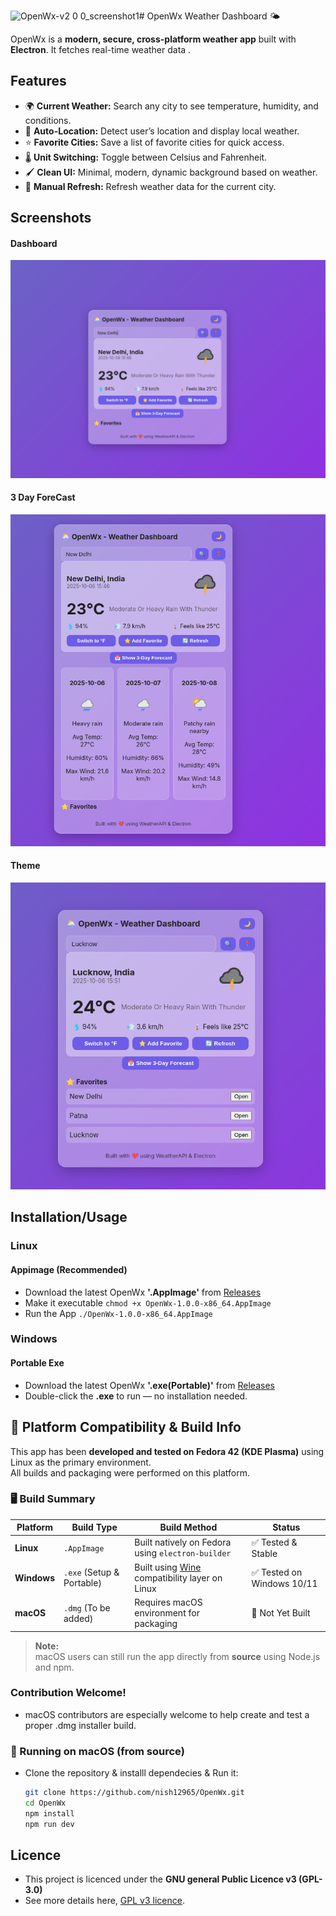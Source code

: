 <img width="1093" height="756" alt="OpenWx-v2 0 0_screenshot1" src="https://github.com/user-attachments/assets/34b8bf5d-0436-4663-9f0a-7ccf47770520" /># OpenWx Weather Dashboard 🌤️

OpenWx is a **modern, secure, cross-platform weather app** built with **Electron**. 
It fetches real-time weather data .

## Features

- 🌍 **Current Weather:** Search any city to see temperature, humidity, and conditions.  
- 📍 **Auto-Location:** Detect user’s location and display local weather.  
- ⭐ **Favorite Cities:** Save a list of favorite cities for quick access.  
- 🌡️ **Unit Switching:** Toggle between Celsius and Fahrenheit.  
- 🖌️ **Clean UI:** Minimal, modern, dynamic background based on weather.  
- 🔄 **Manual Refresh:** Refresh weather data for the current city.  


## Screenshots



#### Dashboard
![Screenshot](./assets/OpenWx-v2.0.0_screenshot1.png)

#### 3 Day ForeCast
![ScreenShot](./assets/OpenWx-v2.0.0_screenshot2.png)

#### Theme
![Screenshot](./assets/OpenWx-v2.0.0_screenshot3.png)


## Installation/Usage

### Linux 
#### Appimage (Recommended)

- Download the latest OpenWx **'.AppImage'** from [Releases](https://github.com/nish12965/OpenWx/releases)
- Make it executable
```chmod +x OpenWx-1.0.0-x86_64.AppImage```
- Run the App
  ```./OpenWx-1.0.0-x86_64.AppImage```

### Windows

#### Portable Exe
- Download the latest OpenWx **'.exe(Portable)'** from [Releases](https://github.com/nish12965/OpenWx/releases)
- Double-click the **.exe** to run — no installation needed.

## 🧩 Platform Compatibility & Build Info

This app has been **developed and tested on Fedora 42 (KDE Plasma)** using Linux as the primary environment.  
All builds and packaging were performed on this platform.

### 🖥️ Build Summary

| Platform | Build Type | Build Method | Status |
|-----------|-------------|---------------|---------|
| **Linux** | `.AppImage` | Built natively on Fedora using `electron-builder` | ✅ Tested & Stable |
| **Windows** | `.exe` (Setup & Portable) | Built using [Wine](https://www.winehq.org/) compatibility layer on Linux | ✅ Tested on Windows 10/11 |
| **macOS** | `.dmg` (To be added) | Requires macOS environment for packaging | 🚧 Not Yet Built |

> **Note:**  
> macOS users can still run the app directly from **source** using Node.js and npm.

### Contribution Welcome!

- macOS contributors are especially welcome to help create and test a proper .dmg installer build.

### 🍎 Running on macOS (from source)

- Clone the repository & installl dependecies & Run it:
   ```bash
   git clone https://github.com/nish12965/OpenWx.git
   cd OpenWx
   npm install
   npm run dev


## Licence 
- This project is licenced under the **GNU general Public Licence v3 (GPL-3.0)**
- See more details here, [GPL v3 licence](https://www.gnu.org/licenses/gpl-3.0.en.html).




